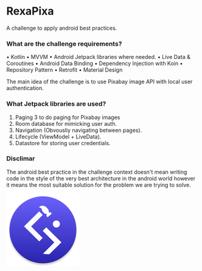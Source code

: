 # RexaPixa

A challenge to apply android best practices.

### What are the challenge requirements?  

• Kotlin 
• MVVM
• Android Jetpack libraries where needed.
• Live Data & Coroutines
• Android Data Binding
• Dependency Injection with Koin
• Repository Pattern
• Retrofit
• Material Design

The main idea of the challenge is to use Pixabay image API with local user authentication.

### What Jetpack libraries are used?

1. Paging 3 to do paging for Pixabay images
2. Room database for mimicking user auth.
3. Navigation (Obvousliy navigating between pages).
4. Lifecycle (ViewModel + LiveData).
5. Datastore for storing user credentials.

### Disclimar 
The android best practice in the challenge context doesn't mean writing code in the style of the very best architecture in the android world however it means the most suitable solution for the problem we are trying to solve. 

![RexaPixa](app/src/main/res/mipmap-xxxhdpi/ic_launcher.png)



